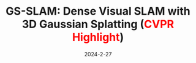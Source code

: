 ---
title: "GS-SLAM: Dense Visual SLAM with 3D Gaussian Splatting (<b style='color:red;'>CVPR Highlight</b>)"
collection: publications
permalink: /publication/2024-gsslam
date: 2024-2-27
venue: "CVPR"
authors: "<b>Chi Yan$^{*}$</b>, <b>Delin Qu$^*$</b>, Dong Wang, Dan Xu, Bin Zhao, Xuelong Li"
url: 
project: https://delinqu.github.io/
bibtex: files/2024_gsslam.txt
arxiv: https://arxiv.org/abs/2311.11700
openpdf: https://arxiv.org/pdf/2311.11700.pdf
supp: 
teaser: images/2024_gsslam.png
videoresults: 
videotalk: 
poster: 
code: https://github.com/
---